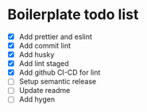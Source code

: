 # Boilerplate todo list

- [x] Add prettier and eslint
- [x] Add commit lint
- [x] Add husky
- [x] Add lint staged
- [x] Add github CI-CD for lint
- [ ] Setup semantic release
- [ ] Update readme
- [ ] Add hygen